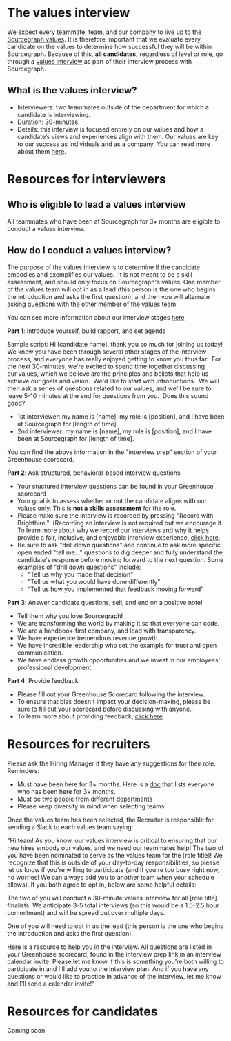 # The values interview 

We expect every teammate, team, and our company to live up to the [Sourcegraph values](../../company/values.md). It is therefore important that we evaluate every candidate on the values to determine how successful they will be within Sourcegraph.  Because of this, **all candidates,** regardless of level or role, go through a [values interview](https://about.sourcegraph.com/handbook/talent/types_of_interviews#values-interview) as part of their interview process with Sourcegraph.

## What is the values interview? 
- Interviewers: two teammates outside of the department for which a candidate is interviewing.
- Duration: 30-minutes.
- Details: this interview is focused entirely on our values and how a candidate’s views and experiences align with them. Our values are key to our success as individuals and as a company. You can read more about them [here](https://about.sourcegraph.com/handbook/company/values).

# Resources for interviewers

## Who is eligible to lead a values interview 

All teammates who have been at Sourcegraph for 3+ months are eligible to conduct a values interview.  

## How do I conduct a values interview? 

The purpose of the values interview is to determine if the candidate embodies and exemplifies our values.  It is not meant to be a skill assessment, and should only focus on Sourcegraph's values. One member of the values team will opt in as a lead (this person is the one who begins the introduction and asks the first question), and then you will alternate asking questions with the other member of the values team.

You can see more information about our interview stages [here](https://about.sourcegraph.com/handbook/talent/types_of_interviews)

**Part 1**: Introduce yourself, build rapport, and set agenda

Sample script: Hi [candidate name], thank you so much for joining us today!  We know you have been through several other stages of the interview process, and everyone has really enjoyed getting to know you thus far.  For the next 30-minutes, we're excited to spend time together discussing our values, which we believe are the principles and beliefs that help us achieve our goals and vision.  We'd like to start with introductions.  We will then ask a series of questions related to our values, and we'll be sure to leave 5-10 minutes at the end for questions from you.  Does this sound good?

- 1st interviewer: my name is [name], my role is [position], and I have been at Sourcegraph for [length of time].
- 2nd interviewer: my name is [name], my role is [position], and I have been at Sourcegraph for [length of time].

You can find the above information in the "interview prep" section of your Greenhouse scorecard. 

**Part 2**: Ask structured, behavioral-based interview questions

- Your stuctured interview questions can be found in your Greenhouse scorecard
- Your goal is to assess whether or not the candidate aligns with our values only. This is **not a skills assessment** for the role. 
- Please make sure the interview is recorded by pressing "Record with Brighthire."  (Recording an interview is not required but we encourage it.  To learn more about why we record our interviews and why it helps provide a fair, inclusive, and enjoyable interview experience, [click here](https://about.sourcegraph.com/handbook/talent/hiring/guide_to_using_brighthire).
- Be sure to ask "drill down questions" and continue to ask more specific open ended "tell me..." questions to dig deeper and fully understand the candidate's response before moving forward to the next question. Some examples of "drill down questions" include:
  -  "Tell us why you made that decision"
  -  "Tell us what you would have done differently"
  -  "Tell us how you implemented that feedback moving forward"

**Part 3**: Answer candidate questions, sell, and end on a positive note!

- Tell them why you love Sourcegraph! 
- We are transforming the world by making it so that everyone can code.
- We are a handbook-first company, and lead with transparency. 
- We have experience tremendous revenue growth.
- We have incredible leadership who set the example for trust and open communication.
- We have endless growth opportunities and we invest in our employees' professional development.

**Part 4**: Provide feedback 

- Please fill out your Greenhouse Scorecard following the interview.  
- To ensure that bias doesn't impact your decision-making, please be sure to fill out your scorecard before discussing with anyone. 
- To learn more about providing feedback, [click here](https://about.sourcegraph.com/handbook/talent/interview_process#providing-interview-feedback).

# Resources for recruiters 

Please ask the Hiring Manager if they have any suggestions for their role.
Reminders:

- Must have been here for 3+ months. Here is a [doc](https://docs.google.com/spreadsheets/d/1NUDEjzud_GxocjKkd__m0hTf21tN3OIgOwtk_OjhV20/edit?ts=60e4c3bd#gid=0) that lists everyone who has been here for 3+ months. 
- Must be two people from different departments
- Please keep diversity in mind when selecting teams

Once the values team has been selected, the Recruiter is responsible for sending a Slack to each values team saying:

"Hi team! As you know, our values interview is critical to ensuring that our new hires embody our values, and we need our teammates help! The two of you have been nominated to serve as the values team for the [role title]!  We recognize that this is outside of your day-to-day responsibilities, so please let us know if you're willing to participate (and if you're too busy right now, no worries! We can always add you to another team when your schedule allows). If you both agree to opt in, below are some helpful details:

The two of you will conduct a 30-minute values interview for all [role title] finalists.  We anticipate 3-5 total interviews (so this would be a 1.5-2.5 hour commitment) and will be spread out over multiple days.

One of you will need to opt in as the lead (this person is the one who begins the introduction and asks the first question).

[Here](https://about.sourcegraph.com/handbook/talent/hiring/evaluating_values) is a resource to help you in the interview. All questions are listed in your Greenhouse scorecard, found in the interview prep link in an interview calendar invite. Please let me know if this is something you're both willing to participate in and I'll add you to the interview plan.  And if you have any questions or would like to practice in advance of the interview, let me know and I'll send a calendar invite!"

# Resources for candidates 

Coming soon
